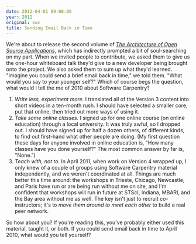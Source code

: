 ```yaml
---
date: 2012-04-01 09:00:00
year: 2012
original: swc
title: Sending Email Back in Time
---
```

<p>We're about to release the second volume of <a href="http://aosabook.org"><cite>The Architecture of Open Source Applications</cite></a>, which has indirectly prompted a bit of soul-searching on my part. When we invited people to contribute, we asked them to give us the one-hour whiteboard talk they'd give to a new developer being brought onto the project. We also asked them to sum up what they'd learned. "Imagine you could send a brief email back in time," we told them. "What would you say to your younger self?" Which of course begs the question, what would I tell the me of 2010 about Software Carpentry?</p>
<ol>
<li><em>Write less, experiment more.</em> I translated all of the Version 3 content into short videos in a ten-month rush. I should have selected a smaller core, put that online, then tried out more ways of using it.</li>
<li><em>Take some online classes.</em> I signed up for one online course (on online education) through a local university. It was truly awful, so I dropped out. I should have signed up for half a dozen others, of different kinds, to find out first-hand what other people are doing. (My first question these days for anyone involved in online education is, "How many classes have you done yourself?" The most common answer by far is, "None.")</li>
<li><em>Teach with, not to.</em> In April 2011, when work on Version 4 wrapped up, I only knew of a couple of groups using Software Carpentry material independently, and we weren't coordinated at all. Things are much better this time around: the workshops in Trieste, Chicago, Newcastle, and Paris have run or are being run without me on site, and I'm confident that workshops will run in future at STScI, Indiana, MBARI, and the Bay area without me as well. The key isn't just to recruit co-instructors; it's to <em>move them around to meet each other</em> to build a real peer network.</li>
</ol>
<p>So how about you? If you're reading this, you've probably either used this material, taught it, or both. If you could send email back in time to April 2010, what would you tell yourself?</p>
